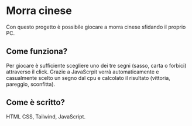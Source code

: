 # Morra cinese

Con questo progetto è possibile giocare a morra cinese sfidando il proprio PC.
 

## Come funziona?

Per giocare è sufficiente scegliere uno dei tre segni (sasso, carta o forbici) attraverso il click. 
Grazie a JavaScrpit verrà automaticamente e casualmente scelto un segno dal cpu e calcolato il risultato (vittoria, pareggio, sconfitta).

## Come è scritto?

HTML
CSS,
Tailwind,
JavaScript.
